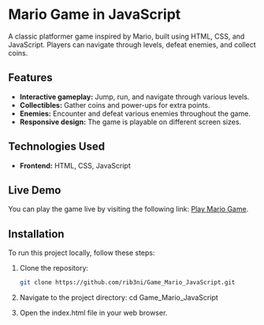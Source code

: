 # Mario Game in JavaScript

A classic platformer game inspired by Mario, built using HTML, CSS, and JavaScript. Players can navigate through levels, defeat enemies, and collect coins.

## Features

- **Interactive gameplay:** Jump, run, and navigate through various levels.
- **Collectibles:** Gather coins and power-ups for extra points.
- **Enemies:** Encounter and defeat various enemies throughout the game.
- **Responsive design:** The game is playable on different screen sizes.

## Technologies Used

- **Frontend:** HTML, CSS, JavaScript

## Live Demo

You can play the game live by visiting the following link: [Play Mario Game](https://rib3ni.github.io/Game_Mario_JavaScript/).

## Installation

To run this project locally, follow these steps:

1. Clone the repository:

   ```bash
   git clone https://github.com/rib3ni/Game_Mario_JavaScript.git
   
2. Navigate to the project directory:
cd Game_Mario_JavaScript

3. Open the index.html file in your web browser.


